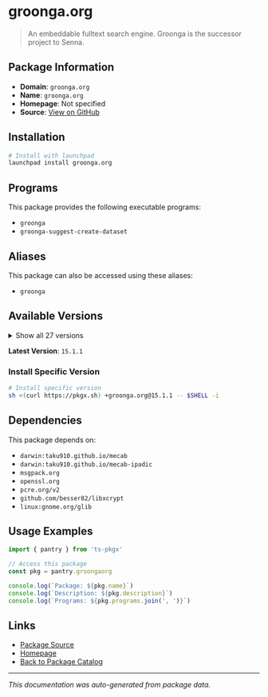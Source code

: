 # groonga.org

> An embeddable fulltext search engine. Groonga is the successor project to Senna.

## Package Information

- **Domain**: `groonga.org`
- **Name**: `groonga.org`
- **Homepage**: Not specified
- **Source**: [View on GitHub](https://github.com/pkgxdev/pantry/tree/main/projects/groonga.org/package.yml)

## Installation

```bash
# Install with launchpad
launchpad install groonga.org
```

## Programs

This package provides the following executable programs:

- `groonga`
- `groonga-suggest-create-dataset`

## Aliases

This package can also be accessed using these aliases:

- `groonga`

## Available Versions

<details>
<summary>Show all 27 versions</summary>

- `15.1.1`, `15.0.9`, `15.0.4`, `15.0.3`, `15.0.2`
- `15.0.1`, `15.0.0`, `14.1.3`, `14.1.2`, `14.1.1`
- `14.1.0`, `14.0.9`, `14.0.8`, `14.0.7`, `14.0.6`
- `14.0.5`, `14.0.4`, `14.0.3`, `14.0.2`, `14.0.1`
- `14.0.0`, `13.1.1`, `13.1.0`, `13.0.9`, `13.0.8`
- `13.0.7`, `13.0.6`

</details>

**Latest Version**: `15.1.1`

### Install Specific Version

```bash
# Install specific version
sh <(curl https://pkgx.sh) +groonga.org@15.1.1 -- $SHELL -i
```

## Dependencies

This package depends on:

- `darwin:taku910.github.io/mecab`
- `darwin:taku910.github.io/mecab-ipadic`
- `msgpack.org`
- `openssl.org`
- `pcre.org/v2`
- `github.com/besser82/libxcrypt`
- `linux:gnome.org/glib`

## Usage Examples

```typescript
import { pantry } from 'ts-pkgx'

// Access this package
const pkg = pantry.groongaorg

console.log(`Package: ${pkg.name}`)
console.log(`Description: ${pkg.description}`)
console.log(`Programs: ${pkg.programs.join(', ')}`)
```

## Links

- [Package Source](https://github.com/pkgxdev/pantry/tree/main/projects/groonga.org/package.yml)
- [Homepage](#)
- [Back to Package Catalog](../package-catalog.md)

---

*This documentation was auto-generated from package data.*
